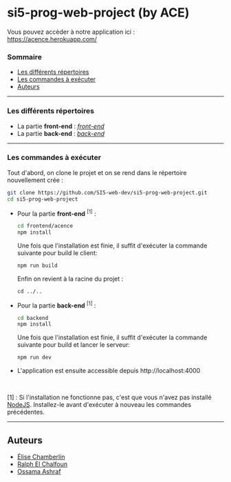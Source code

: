 # si5-prog-web-project (by ACE)

Vous pouvez accèder à notre application ici : https://acence.herokuapp.com/
### Sommaire

* [Les différents répertoires](#les-différents-répertoires)
* [Les commandes à exécuter](#les-commandes-à-exécuter)
* [Auteurs](#auteurs)


-----------------

### Les différents répertoires
* La partie __front-end__ : [_front-end_](https://github.com/SI5-web-dev/si5-prog-web-project/tree/main/frontend/acence)
* La partie __back-end__ : [_back-end_](https://github.com/SI5-web-dev/si5-prog-web-project/tree/main/backend)

-----------------

### Les commandes à exécuter
Tout d'abord, on clone le projet et on se rend dans le répertoire nouvellement crée :
```bash
git clone https://github.com/SI5-web-dev/si5-prog-web-project.git
cd si5-prog-web-project
```

* Pour la partie __front-end__ <sup>[1]</sup> :
    ```bash
    cd frontend/acence
    npm install
    ```
    Une fois que l'installation est finie, il suffit d'exécuter la commande suivante pour build le client:
    ```bash
    npm run build
    ```
    Enfin on revient à la racine du projet :
    ```
    cd ../..
    ```
 * Pour la partie __back-end__ <sup>[1]</sup> :
     ```bash
     cd backend
     npm install
     ```
     Une fois que l'installation est finie, il suffit d'exécuter la commande suivante pour build et lancer le serveur:
     ```bash
     npm run dev
     ```
     
  * L'application est ensuite accessible depuis http://localhost:4000
<br>


[1] : Si l'installation ne fonctionne pas, c'est que vous n'avez pas installé [NodeJS](https://nodejs.org/en/download/). Installez-le avant d'exécuter à nouveau les commandes précédentes.

-----------------

## Auteurs
- [Élise Chamberlin](https://github.com/Elise-Chamberlin)
- [Ralph El Chalfoun](https://github.com/iBananos)
- [Ossama Ashraf](https://github.com/Ossama98)

